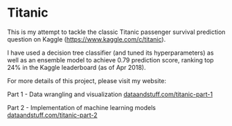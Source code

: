# Titanic

This is my attempt to tackle the classic Titanic passenger survival prediction question on Kaggle (https://www.kaggle.com/c/titanic). 

I have used a decision tree classifier (and tuned its hyperparameters) as well as an ensemble model to achieve 0.79 prediction score, ranking top 24% in the Kaggle leaderboard (as of Apr 2018). 

For more details of this project, please visit my website:

Part 1 - Data wrangling and visualization
[dataandstuff.com/titanic-part-1](https://monicawongds.wordpress.com/2018/01/20/predicting-the-survival-of-titanic-passengers-part-1/)

Part 2 - Implementation of machine learning models
[dataandstuff.com/titanic-part-2](https://monicawongds.wordpress.com/2018/02/21/predicting-the-survival-of-titanic-passengers-part-2/)
